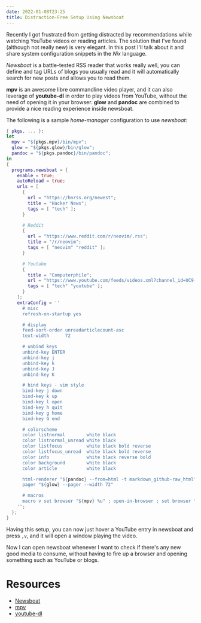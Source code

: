```yaml
---
date: 2022-01-08T23:25
title: Distraction-Free Setup Using Newsboat
---
```


Recently I got frustrated from getting distracted by recommendations while
watching YouTube videos or reading articles. The solution that I've found
(although not really new) is very elegant. In this post I'll talk about it and
share system configuration snippets in the *Nix* language.

*Newsboat* is a battle-tested RSS reader that works really well, you can define
and tag URLs of blogs you usually read and it will automatically search for new
posts and allows you to read them.

**mpv** is an awesome libre commandline video player, and it can also leverage
of **youtube-dl** in order to play videos from YouTube, without the need of
opening it in your browser. **glow** and **pandoc** are combined to provide a
nice reading experience inside newsboat.

The following is a sample *home-manager* configuration to use *newsboat*:

```nix
{ pkgs, ... }:
let
  mpv = "${pkgs.mpv}/bin/mpv";
  glow = "${pkgs.glow}/bin/glow";
  pandoc = "${pkgs.pandoc}/bin/pandoc";
in
{
  programs.newsboat = {
    enable = true;
    autoReload = true;
    urls = [
      {
        url = "https://hnrss.org/newest";
        title = "Hacker News";
        tags = [ "tech" ];
      }

      # Reddit
      {
        url = "https://www.reddit.com/r/neovim/.rss";
        title = "/r/neovim";
        tags = [ "neovim" "reddit" ];
      }

      # Youtube
      {
        title = "Computerphile";
        url = "https://www.youtube.com/feeds/videos.xml?channel_id=UC9-y-6csu5WGm29I7JiwpnA";
        tags = [ "tech" "youtube" ];
      }
    ];
    extraConfig = ''
      # misc
      refresh-on-startup yes

      # display
      feed-sort-order unreadarticlecount-asc
      text-width      72

      # unbind keys
      unbind-key ENTER
      unbind-key j
      unbind-key k
      unbind-key J
      unbind-key K

      # bind keys - vim style
      bind-key j down
      bind-key k up
      bind-key l open
      bind-key h quit
      bind-key g home
      bind-key G end

      # colorscheme
      color listnormal        white black
      color listnormal_unread white black
      color listfocus         white black bold reverse
      color listfocus_unread  white black bold reverse
      color info              white black reverse bold
      color background        white black
      color article           white black

      html-renderer "${pandoc} --from=html -t markdown_github-raw_html"
      pager "${glow} --pager --width 72"

      # macros
      macro v set browser "${mpv} %u" ; open-in-browser ; set browser "firefox %u" -- "Open video on mpv"
    '';
  };
}
```
Having this setup, you can now just hover a YouTube entry in newsboat and press
`,v`, and it will open a window playing the video.

Now I can open newsboat whenever I want to check if there's any new good media
to consume, without having to fire up a browser and opening something such as
YouTube or blogs.

# Resources
- [Newsboat](https://newsboat.org)
- [mpv](https://github.com/mpv-player/mpv)
- [youtube-dl](https://github.com/ytdl-org/youtube-dl)

